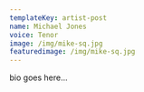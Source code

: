 ```yaml
---
templateKey: artist-post
name: Michael Jones
voice: Tenor
image: /img/mike-sq.jpg
featuredimage: /img/mike-sq.jpg
---
```

bio goes here...
